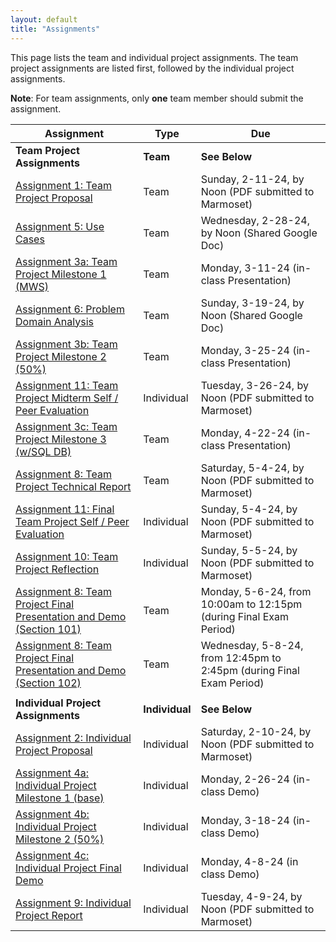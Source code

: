 ```yaml
---
layout: default
title: "Assignments"
---
```


This page lists the team and individual project assignments. The team project assignments are listed first, followed by the individual project assignments.

**Note**: For team assignments, only **one** team member should submit the assignment.

Assignment | Type | Due
---------- | ---- | ---
**Team Project Assignments** | **Team** | **See Below**
[Assignment 1: Team Project Proposal](assign01.html) | Team | Sunday, 2-11-24, by Noon (PDF submitted to Marmoset)
[Assignment 5: Use Cases](assign05.html) | Team | Wednesday, 2-28-24, by Noon (Shared Google Doc)
[Assignment 3a: Team Project Milestone 1 (MWS)](assign03.html) | Team | Monday, 3-11-24 (in-class Presentation)
[Assignment 6: Problem Domain Analysis](assign06.html) | Team | Sunday, 3-19-24, by Noon (Shared Google Doc)
[Assignment 3b: Team Project Milestone 2 (50%)](assign03.html) | Team | Monday, 3-25-24 (in-class Presentation)
[Assignment 11: Team Project Midterm Self / Peer Evaluation](assign11.html) | Individual | Tuesday, 3-26-24, by Noon (PDF submitted to Marmoset)
[Assignment 3c: Team Project Milestone 3 (w/SQL DB)](assign03.html) | Team | Monday, 4-22-24 (in-class Presentation)
[Assignment 8: Team Project Technical Report](assign08.html) | Team | Saturday, 5-4-24, by Noon (PDF submitted to Marmoset)
[Assignment 11: Final Team Project Self / Peer Evaluation](assign11.html) | Individual | Sunday, 5-4-24, by Noon (PDF submitted to Marmoset)
[Assignment 10: Team Project Reflection](assign10.html) | Individual | Sunday, 5-5-24, by Noon (PDF submitted to Marmoset)
[Assignment 8: Team Project Final Presentation and Demo (Section 101)](assign08.html) | Team | Monday, 5-6-24, from 10:00am to 12:15pm (during Final Exam Period)
[Assignment 8: Team Project Final Presentation and Demo (Section 102)](assign08.html) | Team | Wednesday, 5-8-24, from 12:45pm to 2:45pm (during Final Exam Period)
 | |
**Individual Project Assignments** | **Individual** | **See Below**
[Assignment 2: Individual Project Proposal](assign02.html) | Individual | Saturday, 2-10-24, by Noon (PDF submitted to Marmoset)
[Assignment 4a: Individual Project Milestone 1 (base)](assign04.html) | Individual | Monday, 2-26-24 (in-class Demo)
[Assignment 4b: Individual Project Milestone 2 (50%)](assign04.html) | Individual | Monday, 3-18-24 (in-class Demo)
[Assignment 4c: Individual Project Final Demo](assign04.html) | Individual | Monday, 4-8-24 (in class Demo)
[Assignment 9: Individual Project Report](assign09.html) | Individual | Tuesday, 4-9-24, by Noon (PDF submitted to Marmoset)